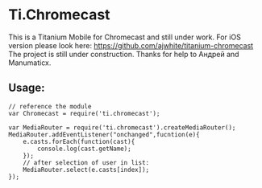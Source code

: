 Ti.Chromecast
=============
This is a Titanium Mobile for Chromecast and still under work. For iOS version please look here: https://github.com/ajwhite/titanium-chromecast
The project is still under construction. Thanks for help to Андрей and Manumaticx.


Usage:
------
~~~
// reference the module
var Chromecast = require('ti.chromecast');

var MediaRouter = require('ti.chromecast').createMediaRouter();
MediaRouter.addEventListener("onchanged",fucntion(e){
    e.casts.forEach(function(cast){
        console.log(cast.getName);
    });
    // after selection of user in list:
    MediaRouter.select(e.casts[index]);
});
~~~
